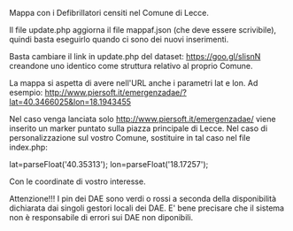 Mappa con i Defibrillatori censiti nel Comune di Lecce.

Il file update.php aggiorna il file mappaf.json (che deve essere scrivibile), quindi basta eseguirlo quando ci sono dei nuovi inserimenti.

Basta cambiare il link in update.php del dataset: https://goo.gl/sIisnN creandone uno identico come struttura relativo al proprio Comune.

La mappa si aspetta di avere nell'URL anche i parametri lat e lon.
Ad esempio: http://www.piersoft.it/emergenzadae/?lat=40.3466025&lon=18.1943455

Nel caso venga lanciata solo http://www.piersoft.it/emergenzadae/ viene inserito un marker puntato sulla piazza principale di Lecce. Nel caso di personalizzazione sul vostro Comune, sostituire in tal caso nel file index.php:

lat=parseFloat('40.35313');
lon=parseFloat('18.17257');

Con le coordinate di vostro interesse.

Attenzione!!!
I pin dei DAE sono verdi o rossi a seconda della disponibilità dichiarata dai singoli gestori locali dei DAE. E' bene precisare che il sistema non è responsabile di errori sui DAE non diponibili.
